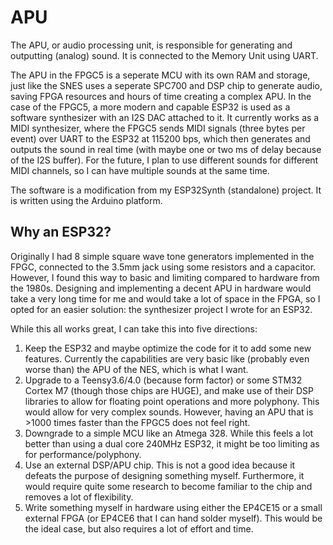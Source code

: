 # APU
The APU, or audio processing unit, is responsible for generating and outputting (analog) sound. It is connected to the Memory Unit using UART.

The APU in the FPGC5 is a seperate MCU with its own RAM and storage, just like the SNES uses a seperate SPC700 and DSP chip to generate audio, saving FPGA resources and hours of time creating a complex APU. In the case of the FPGC5, a more modern and capable ESP32 is used as a software synthesizer with an I2S DAC attached to it. It currently works as a MIDI synthesizer, where the FPGC5 sends MIDI signals (three bytes per event) over UART to the ESP32 at 115200 bps, which then generates and outputs the sound in real time (with maybe one or two ms of delay because of the I2S buffer). For the future, I plan to use different sounds for different MIDI channels, so I can have multiple sounds at the same time.

The software is a modification from my ESP32Synth (standalone) project. It is written using the Arduino platform. 

## Why an ESP32?
Originally I had 8 simple square wave tone generators implemented in the FPGC, connected to the 3.5mm jack using some resistors and a capacitor. However, I found this way to basic and limiting compared to hardware from the 1980s. Designing and implementing a decent APU in hardware would take a very long time for me and would take a lot of space in the FPGA, so I opted for an easier solution: the synthesizer project I wrote for an ESP32.

While this all works great, I can take this into five directions:

1. Keep the ESP32 and maybe optimize the code for it to add some new features. Currently the capabilities are very basic like (probably even worse than) the APU of the NES, which is what I want.
2. Upgrade to a Teensy3.6/4.0 (because form factor) or some STM32 Cortex M7 (though those chips are HUGE), and make use of their DSP libraries to allow for floating point operations and more polyphony. This would allow for very complex sounds. However, having an APU that is >1000 times faster than the FPGC5 does not feel right.
3. Downgrade to a simple MCU like an Atmega 328. While this feels a lot better than using a dual core 240MHz ESP32, it might be too limiting as for performance/polyphony.
4. Use an external DSP/APU chip. This is not a good idea because it defeats the purpose of designing something myself. Furthermore, it would require quite some research to become familiar to the chip and removes a lot of flexibility.
5. Write something myself in hardware using either the EP4CE15 or a small external FPGA (or EP4CE6 that I can hand solder myself). This would be the ideal case, but also requires a lot of effort and time.

